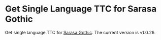 # Get Single Language TTC for Sarasa Gothic

Get single language TTC for [Sarasa Gothic](https://github.com/be5invis/Sarasa-Gothic). The current version is v1.0.29.
